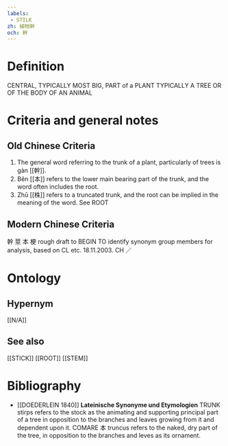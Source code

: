 ```yaml
---
labels: 
 - STILK
zh: 植物幹
och: 幹
---
```


# Definition
CENTRAL, TYPICALLY MOST BIG, PART of a PLANT TYPICALLY A TREE OR OF THE BODY OF AN ANIMAL
# Criteria and general notes
## Old Chinese Criteria
1. The general word referring to the trunk of a plant, particularly of trees is gàn [[幹]].
2. Běn [[本]] refers to the lower main bearing part of the trunk, and the word often includes the root.
3. Zhū [[株]] refers to a truncated trunk, and the root can be implied in the meaning of the word. See ROOT
## Modern Chinese Criteria
幹
莖
本
梗
rough draft to BEGIN TO identify synonym group members for analysis, based on CL etc. 18.11.2003. CH ／
# Ontology

## Hypernym
[[N/A]]
## See also
[[STICK]]
[[ROOT]]
[[STEM]]
# Bibliography
- [[DOEDERLEIN 1840]]
**Lateinische Synonyme und Etymologien** 
TRUNK
stirps refers to the stock as the animating and supporting principal part of a tree in opposition to the branches and leaves growing from it and dependent upon it. COMARE 本
truncus refers to the naked, dry part of the tree, in opposition to the branches and leves as its ornament.
